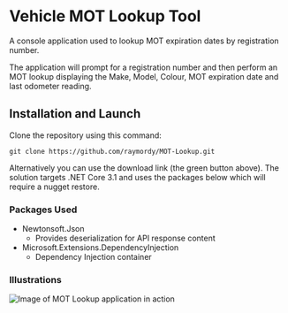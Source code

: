 # Vehicle MOT Lookup Tool

A console application used to lookup MOT expiration dates by registration number.

The application will prompt for a registration number and then perform an MOT lookup displaying the Make, Model, Colour, MOT expiration date and last odometer reading.



## Installation and Launch

Clone the repository using this command:

```
git clone https://github.com/raymordy/MOT-Lookup.git
```

Alternatively you can use the download link (the green button above).
The solution targets .NET Core 3.1 and uses the packages below which will require a nugget restore.





### Packages Used

- Newtonsoft.Json
  - Provides deserialization for API response content
- Microsoft.Extensions.DependencyInjection
  - Dependency Injection container

### Illustrations

![Image of MOT Lookup application in action](https://raymordy.dev/wp-content/uploads/2020/07/MOT-Lookup.png)
